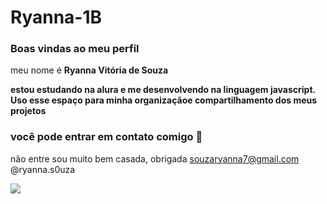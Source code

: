 # Ryanna-1B

###  Boas vindas ao meu perfil

meu nome é **Ryanna Vitória de Souza**

**estou estudando na alura e me desenvolvendo na linguagem javascript.**
**Uso esse espaço para minha organizaçãoe compartilhamento dos meus projetos**

### você pode entrar em contato comigo 🥇

não entre sou muito bem casada, obrigada 
souzaryanna7@gmail.com
@ryanna.s0uza

![](https://media.giphy.com/media/cGop6Sfnm8BQCNcgur/giphy.gif)
